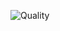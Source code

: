 ![Quality](https://github.com/seamuslowry/one-hundred-ten-functions/actions/workflows/quality.yaml/badge.svg)
